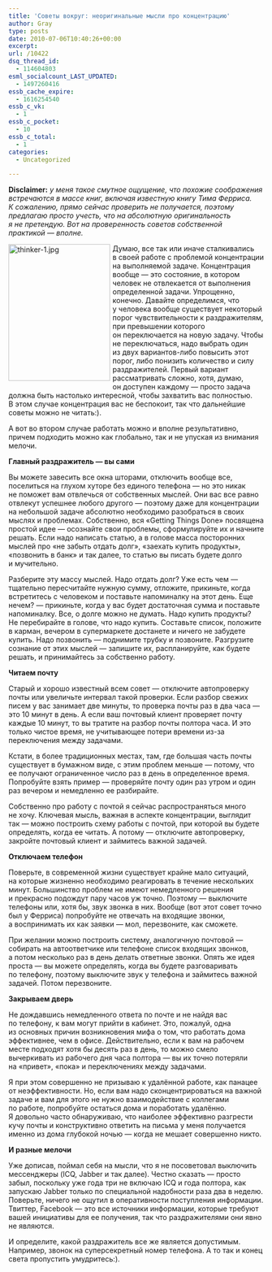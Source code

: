 ```yaml
---
title: 'Советы вокруг: неоригинальные мысли про концентрацию'
author: Gray
type: posts
date: 2010-07-06T10:40:26+00:00
excerpt:
url: /10422
dsq_thread_id:
  - 114604803
esml_socialcount_LAST_UPDATED:
  - 1497260416
essb_cache_expire:
  - 1616254540
essb_c_vk:
  - 1
essb_c_pocket:
  - 10
essb_c_total:
  - 1
categories:
  - Uncategorized

---
```








**Disclaimer:** _у&nbsp;меня такое смутное ощущение, что похожие соображения встречаются в&nbsp;массе книг, включая известную книгу Тима Ферриса. К&nbsp;сожалению, прямо сейчас проверить не&nbsp;получается, поэтому предлагаю просто учесть, что на&nbsp;абсолютную оригинальность я&nbsp;не&nbsp;претендую. Вот на&nbsp;проверенность советов собственной практикой&nbsp;&mdash; вполне._

<img src="https://i0.wp.com/forumimg.net/blog/thinker-1.jpg?resize=200%2C269" width="200" height="269" alt="thinker-1.jpg" style="float:left; margin-right:5px; margin-bottom:5px;" data-recalc-dims="1" /> 

Думаю, все так или иначе сталкивались в&nbsp;своей работе с&nbsp;проблемой концентрации на&nbsp;выполняемой задаче. Концентрация вообще&nbsp;&mdash; это состояние, в&nbsp;котором человек не&nbsp;отвлекается от&nbsp;выполнения определенной задачи. Упрощенно, конечно. Давайте определимся, что у&nbsp;человека вообще существует некоторый порог чувствительности к&nbsp;раздражителям, при превышении которого он&nbsp;переключается на&nbsp;новую задачу. Чтобы не&nbsp;переключаться, надо выбрать один из&nbsp;двух <nobr>вариантов-либо</nobr> повысить этот порог, либо понизить количество и&nbsp;силу раздражителей. Первый вариант рассматривать сложно, хотя, думаю, он&nbsp;доступен каждому&nbsp;&mdash; просто задача должна быть настолько интересной, чтобы захватить вас полностью. В&nbsp;этом случае концентрация вас не&nbsp;беспокоит, так что дальнейшие советы можно не&nbsp;читать:).

А&nbsp;вот во&nbsp;втором случае работать можно и&nbsp;вполне результативно, причем подходить можно как глобально, так и&nbsp;не&nbsp;упуская из&nbsp;внимания мелочи.

**Главный раздражитель&nbsp;&mdash; вы&nbsp;сами**

Вы&nbsp;можете завесить все окна шторами, отключить вообще все, поселиться на&nbsp;глухом хуторе без единого телефона&nbsp;&mdash; но&nbsp;это никак не&nbsp;поможет вам отвлечься от&nbsp;собственных мыслей. Они вас все равно отвлекут успешнее любого другого&nbsp;&mdash; поэтому даже для концентрации на&nbsp;небольшой задаче абсолютно необходимо разобраться в&nbsp;своих мыслях и&nbsp;проблемах. Собственно, вся &laquo;Getting Things Done&raquo; посвящена простой идее&nbsp;&mdash; осознайте свои проблемы, сформулируйте их&nbsp;и&nbsp;начните решать. Если надо написать статью, а&nbsp;в&nbsp;голове масса посторонних мыслей про &laquo;не&nbsp;забыть отдать долг&raquo;, &laquo;заехать купить продукты&raquo;, &laquo;позвонить в&nbsp;банк&raquo; и&nbsp;так далее, то&nbsp;статью вы&nbsp;писать будете долго и&nbsp;мучительно.

Разберите эту массу мыслей. Надо отдать долг? Уже есть чем&nbsp;&mdash; тщательно пересчитайте нужную сумму, отложите, прикиньте, когда встретитесь с&nbsp;человеком и&nbsp;поставьте напоминалку на&nbsp;этот день. Еще нечем? &mdash;&nbsp;прикиньте, когда у&nbsp;вас будет достаточная сумма и&nbsp;поставьте напоминалку. Все, о&nbsp;долге можно не&nbsp;думать. Надо купить продукты? Не&nbsp;перебирайте в&nbsp;голове, что надо купить. Составьте список, положите в&nbsp;карман, вечером в&nbsp;супермаркете достанете и&nbsp;ничего не&nbsp;забудете купить. Надо позвонить&nbsp;&mdash; поднимите трубку и&nbsp;позвоните. Разгрузите сознание от&nbsp;этих мыслей&nbsp;&mdash; запишите их, распланируйте, как будете решать, и&nbsp;принимайтесь за&nbsp;собственно работу.

**Читаем почту**

Старый и&nbsp;хорошо известный всем совет&nbsp;&mdash; отключите автопроверку почты или увеличьте интервал такой проверки. Если разбор свежих писем у&nbsp;вас занимает две минуты, то&nbsp;проверка почты раз в&nbsp;два часа&nbsp;&mdash; это 10&nbsp;минут в&nbsp;день. А&nbsp;если ваш почтовый клиент проверяет почту каждые 10&nbsp;минут, то&nbsp;вы&nbsp;тратите на&nbsp;разбор почты полтора часа. И&nbsp;это только чистое время, не&nbsp;учитывающее потери времени <nobr>из-за</nobr> переключения между задачами.

Кстати, в&nbsp;более традиционных местах, там, где большая часть почты существует в&nbsp;бумажном виде, с&nbsp;этим проблем меньше&nbsp;&mdash; потому, что ее&nbsp;получают ограниченное число раз в&nbsp;день в&nbsp;определенное время. Попробуйте взять пример&nbsp;&mdash; проверяйте почту один раз утром и&nbsp;один раз вечером и&nbsp;немедленно ее&nbsp;разбирайте.

Собственно про работу с&nbsp;почтой я&nbsp;сейчас распространяться много не&nbsp;хочу. Ключевая мысль, важная в&nbsp;аспекте концентрации, выглядит так&nbsp;&mdash; можно построить схему работы с&nbsp;почтой, при которой вы&nbsp;будете определять, когда ее&nbsp;читать. А&nbsp;потому&nbsp;&mdash; отключите автопроверку, закройте почтовый клиент и&nbsp;займитесь важной задачей.

**Отключаем телефон**

Поверьте, в&nbsp;современной жизни существует крайне мало ситуаций, на&nbsp;которые жизненно необходимо реагировать в&nbsp;течение нескольких минут. Большинство проблем не&nbsp;имеют немедленного решения и&nbsp;прекрасно подождут пару часов уж&nbsp;точно. Поэтому&nbsp;&mdash; выключите телефоны или, хотя&nbsp;бы, звук звонка в&nbsp;них. Вообще (вот этот совет точно был у&nbsp;Ферриса) попробуйте не&nbsp;отвечать на&nbsp;входящие звонки, а&nbsp;воспринимать их&nbsp;как заявки&nbsp;&mdash; мол, перезвоните, как сможете.

При желании можно построить систему, аналогичную почтовой&nbsp;&mdash; собирать на&nbsp;автоответчике или телефоне список входящих звонков, а&nbsp;потом несколько раз в&nbsp;день делать ответные звонки. Опять&nbsp;же идея проста&nbsp;&mdash; вы&nbsp;можете определять, когда вы&nbsp;будете разговаривать по&nbsp;телефону, поэтому выключите звук у&nbsp;телефона и&nbsp;займитесь важной задачей. Потом перезвоните.

**Закрываем дверь**

Не&nbsp;дождавшись немедленного ответа по&nbsp;почте и&nbsp;не&nbsp;найдя вас по&nbsp;телефону, к&nbsp;вам могут прийти в&nbsp;кабинет. Это, пожалуй, одна из&nbsp;основных причин возникновения мифа о&nbsp;том, что работать дома эффективнее, чем в&nbsp;офисе. Действительно, если к&nbsp;вам на&nbsp;рабочем месте подходят хотя&nbsp;бы десять раз в&nbsp;день, то&nbsp;можно смело вычеркивать из&nbsp;рабочего дня часа полтора&nbsp;&mdash; вы&nbsp;их&nbsp;точно потеряли на&nbsp;&laquo;привет&raquo;, &laquo;пока&raquo; и&nbsp;переключениях между задачами.

Я&nbsp;при этом совершенно не&nbsp;призываю к&nbsp;удалённой работе, как панацее от&nbsp;неэффективности. Но, если вам надо сконцентрироваться на&nbsp;важной задаче и&nbsp;вам для этого не&nbsp;нужно взаимодействие с&nbsp;коллегами по&nbsp;работе, попробуйте остаться дома и&nbsp;поработать удалённо. Я&nbsp;довольно часто обнаруживаю, что наиболее эффективно разгрести кучу почты и&nbsp;конструктивно ответить на&nbsp;письма у&nbsp;меня получается именно из&nbsp;дома глубокой ночью&nbsp;&mdash; когда не&nbsp;мешает совершенно никто.

**И&nbsp;разные мелочи**

Уже дописав, поймал себя на&nbsp;мысли, что я&nbsp;не&nbsp;посоветовал выключить мессенджеры (ICQ, Jabber и&nbsp;так далее). Честно сказать&nbsp;&mdash; просто забыл, поскольку уже года три не&nbsp;включаю ICQ и&nbsp;года полтора, как запускаю Jabber только по&nbsp;специальной надобности раза два в&nbsp;неделю. Поверьте, ничего не&nbsp;ощутил в&nbsp;оперативности поступления информации. Твиттер, Facebook&nbsp;&mdash; это все источники информации, которые требуют вашей инициативы для ее&nbsp;получения, так что раздражителями они явно не&nbsp;являются.

И&nbsp;определите, какой раздражитель все&nbsp;же является допустимым. Например, звонок на&nbsp;суперсекретный номер телефона. А&nbsp;то&nbsp;так и&nbsp;конец света пропустить умудритесь:).